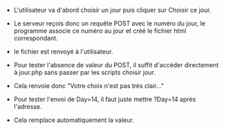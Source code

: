 - L'utilisateur va d'abord choisir un jour puis cliquer sur Choisir ce jour.
- Le serveur reçois donc un requête POST avec le numéro du jour,
le programme associe ce numéro au jour et créé le fichier html
correspondant.
- le fichier est renvoyé à l'utilisateur.


- Pour tester l'absence de valeur du POST, il suffit d'accéder
directement à jour.php sans passer par les scripts choisir jour.
- Cela renvoie donc "Votre choix n'est pas très clair..."

- Pour tester l'envoi de Day=14, il faut juste mettre ?Day=14 après l'adresse.
- Cela remplace automatiquement la valeur.